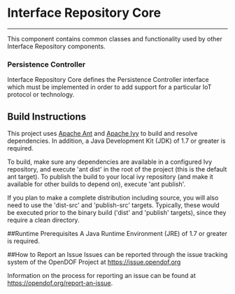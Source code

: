 Interface Repository Core
====
***

This component contains common classes and functionality used by other Interface Repository components.

### Persistence Controller

Interface Repository Core defines the Persistence Controller interface which must be implemented in order to add support for a particular
IoT protocol or technology.

## Build Instructions
This project uses [Apache Ant](http://ant.apache.org/) and [Apache Ivy](http://ant.apache.org/ivy/) to build and resolve dependencies. In addition, 
a Java Development Kit (JDK) of 1.7 or greater is required.

To build, make sure any dependencies are available in a configured Ivy repository, and execute 'ant dist' in the root of the project (this is the 
default ant target). To publish the build to your local ivy repository (and make it available for other builds to depend on), execute 'ant publish'.

If you plan to make a complete distribution including source, you will also need to use the 'dist-src' and 'publish-src' targets.
Typically, these would be executed prior to the binary build ('dist' and 'publish' targets), since they require a clean directory.

##Runtime Prerequisites
A Java Runtime Environment (JRE) of 1.7 or greater is required.

##How to Report an Issue
Issues can be reported through the issue tracking system of the OpenDOF Project at https://issue.opendof.org

Information on the process for reporting an issue can be found at https://opendof.org/report-an-issue.